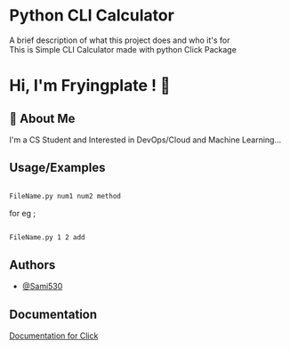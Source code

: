 # Python CLI Calculator

A brief description of what this project does and who it's for  
This is Simple CLI Calculator made with python Click Package 


# Hi, I'm Fryingplate ! 👋  

## 🚀 About Me
I'm a CS Student and Interested in DevOps/Cloud and Machine Learning...  


## Usage/Examples

```bash

FileName.py num1 num2 method 

``` 
for eg ;

```bash

FileName.py 1 2 add 

``` 
## Authors

- [@Sami530](https://github.com/Sami530)


## Documentation

[Documentation for Click](https://pypi.org/project/click/)






